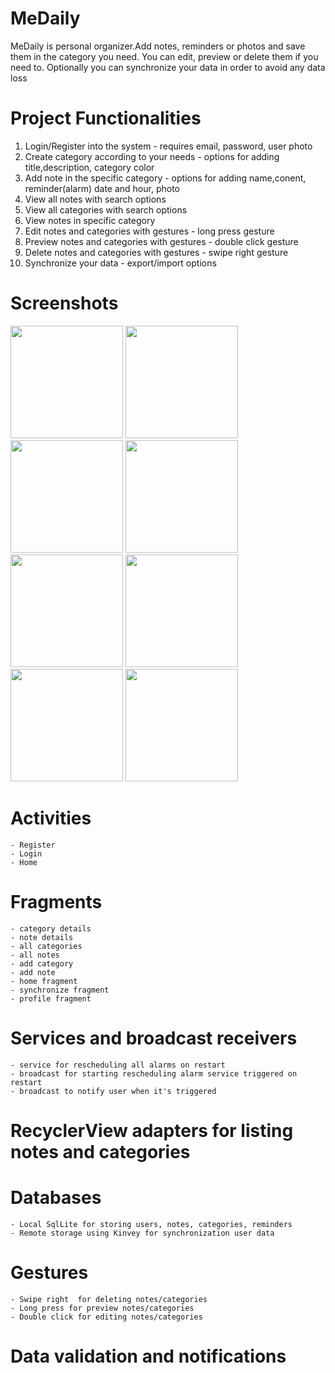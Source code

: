 # MeDaily
MeDaily is personal organizer.Add notes, reminders or photos and save them in the category you need. You can edit, preview or delete them if you need to. Optionally you can synchronize your data in order to avoid any data loss

# Project Functionalities
 
   1. Login/Register into the system - requires email, password, user photo
   2. Create category according to your needs - options for adding title,description, category color
   3. Add note in the specific category - options for adding name,conent, reminder(alarm) date and hour, photo	
   4. View all notes with search options
   5. View all categories with search options
   6. View notes in specific category
   7. Edit notes and categories with gestures - long press gesture 
   8. Preview notes and categories with gestures - double click gesture
   9. Delete notes and categories with gestures - swipe right gesture
  10. Synchronize your data - export/import options
       
# Screenshots
<img src="https://github.com/veronika793/projects-additional/blob/master/android-app-me-daily/Screenshot_2016-10-24-17-52-38.png" width='180px'/>
<img src="https://github.com/veronika793/projects-additional/blob/master/android-app-me-daily/Screenshot_2016-10-24-17-52-23.png" width='180px'/>
<img src="https://github.com/veronika793/projects-additional/blob/master/android-app-me-daily/Screenshot_2016-10-24-17-53-44.png" width='180px'/>
<img src="https://github.com/veronika793/projects-additional/blob/master/android-app-me-daily/Screenshot_2016-10-24-17-53-50.png" width='180px'/>
<img src="https://github.com/veronika793/projects-additional/blob/master/android-app-me-daily/Screenshot_2016-10-24-17-54-31.png" width='180px'/>
<img src="https://github.com/veronika793/projects-additional/blob/master/android-app-me-daily/Screenshot_2016-10-24-17-57-15.png" width='180px'/>
<img src="https://github.com/veronika793/projects-additional/blob/master/android-app-me-daily/Screenshot_2016-10-24-17-58-37.png" width='180px'/>
<img src="https://github.com/veronika793/projects-additional/blob/master/android-app-me-daily/Screenshot_2016-10-24-17-58-45.png" width='180px'/>
  
# Activities 
	- Register
	- Login 
	- Home
# Fragments 
	- category details 
	- note details 
	- all categories
	- all notes
	- add category 
	- add note 
	- home fragment
	- synchronize fragment
	- profile fragment 
# Services and broadcast receivers
	- service for rescheduling all alarms on restart 
	- broadcast for starting rescheduling alarm service triggered on restart 
	- broadcast to notify user when it's triggered 
	
# RecyclerView adapters for listing notes and categories
# Databases 
	- Local SqlLite for storing users, notes, categories, reminders
	- Remote storage using Kinvey for synchronization user data
# Gestures 
	- Swipe right  for deleting notes/categories
	- Long press for preview notes/categories
	- Double click for editing notes/categories

# Data validation  and notifications
	
	
  
        
      
        







